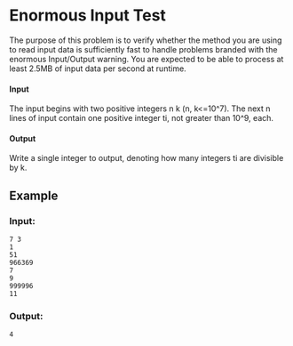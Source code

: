 # Enormous Input Test 
The purpose of this problem is to verify whether the method you are using to read input data is sufficiently fast to handle problems branded with the enormous Input/Output warning. You are expected to be able to process at least 2.5MB of input data per second at runtime.

#### Input
The input begins with two positive integers n k (n, k<=10^7). The next n lines of input contain one positive integer ti, not greater than 10^9, each.

#### Output
Write a single integer to output, denoting how many integers ti are divisible by k.

## Example
### Input:
```
7 3
1
51
966369
7
9
999996
11
```

### Output:
```
4
```
